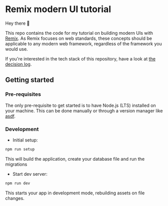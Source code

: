 # Remix modern UI tutorial

Hey there 👋

This repo contains the code for my tutorial on building modern UIs with [Remix](https://remix.run).
As Remix focuses on web standards, these concepts should be applicable to any modern web framework,
regardless of the framework you would use.

If you're interested in the tech stack of this repository, have a look at
[the decision log](docs/decisions).

## Getting started

### Pre-requisites

The only pre-requisite to get started is to have Node.js (LTS) installed on your machine. This can
be done manually or through a version manager like [asdf](https://asdf-vm.com/).

### Development

- Initial setup:

```sh
npm run setup
```

This will build the application, create your database file and run the migrations

- Start dev server:

```sh
npm run dev
```

This starts your app in development mode, rebuilding assets on file changes.
